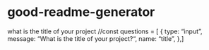 # good-readme-generator

what is the title of your project
//const questions = [
{
type: “input”,
message: “What is the title of your project?“,
name: “title”,
},]
